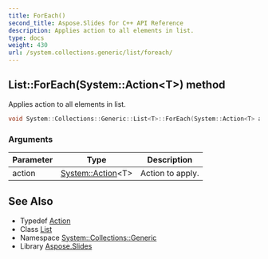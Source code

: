 ```yaml
---
title: ForEach()
second_title: Aspose.Slides for C++ API Reference
description: Applies action to all elements in list.
type: docs
weight: 430
url: /system.collections.generic/list/foreach/
---
```

## List::ForEach(System::Action\<T\>) method


Applies action to all elements in list.

```cpp
void System::Collections::Generic::List<T>::ForEach(System::Action<T> action)
```


### Arguments

| Parameter | Type | Description |
| --- | --- | --- |
| action | [System::Action](../../../system/action/)\<T\> | Action to apply. |

## See Also

* Typedef [Action](../../../system/action/)
* Class [List](../)
* Namespace [System::Collections::Generic](../../)
* Library [Aspose.Slides](../../../)